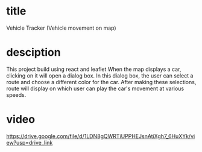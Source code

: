 # title
Vehicle Tracker (Vehicle movement on map)

# desciption
This project build using react and leaflet
When the map displays a car, clicking on it will open a dialog box. 
In this dialog box, the user can select a route and choose a different color for the car. 
After making these selections, route will display on which user can play the car's movement at various speeds.

# video 
https://drive.google.com/file/d/1LDN8gQWRTiUPPHEJsnAtiXgh7_6HuXYk/view?usp=drive_link 
